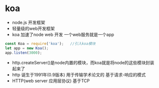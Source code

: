 # koa
 - node.js   开发框架
 - 轻量级的web开发框架
 - koa  加速了node web 开发  一个web服务就是一个app
 ```javascript
 const Koa = require('koa');   //引入koa模块
 let app = new Koa();
 app.listen(3000);
 ```

 - http.createServer()是node内置的模块，而koa就是将node的这些模块封装起来了
 - http 诞生于1991年(0.9版本)  用于传输学术论文的  基于请求-响应的模式
 - HTTP(web server 应用层协议)  基于TCP